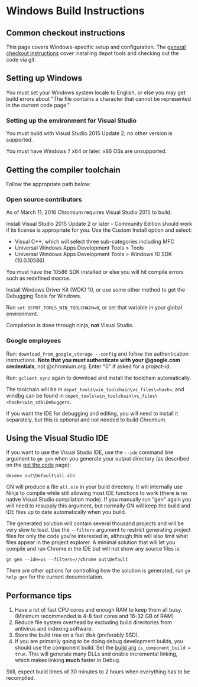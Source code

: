 # Windows Build Instructions

## Common checkout instructions

This page covers Windows-specific setup and configuration. The
[general checkout
instructions](http://dev.chromium.org/developers/how-tos/get-the-code) cover
installing depot tools and checking out the code via git.

## Setting up Windows

You must set your Windows system locale to English, or else you may get
build errors about "The file contains a character that cannot be
represented in the current code page."

### Setting up the environment for Visual Studio

You must build with Visual Studio 2015 Update 2; no other version is
supported.

You must have Windows 7 x64 or later. x86 OSs are unsupported.

## Getting the compiler toolchain

Follow the appropriate path below:

### Open source contributors

As of March 11, 2016 Chromium requires Visual Studio 2015 to build.

Install Visual Studio 2015 Update 2 or later - Community Edition
should work if its license is appropriate for you. Use the Custom Install option
and select:

- Visual C++, which will select three sub-categories including MFC
- Universal Windows Apps Development Tools > Tools
- Universal Windows Apps Development Tools > Windows 10 SDK (10.0.10586)

You must have the 10586 SDK installed or else you will hit compile errors such
as redefined macros.

Install Windows Driver Kit (WDK) 10, or use some other method to get the
Debugging Tools for Windows.

Run `set DEPOT_TOOLS_WIN_TOOLCHAIN=0`, or set that variable in your
global environment.

Compilation is done through ninja, **not** Visual Studio.

### Google employees

Run: `download_from_google_storage --config` and follow the
authentication instructions. **Note that you must authenticate with your
@google.com credentials**, not @chromium.org. Enter "0" if asked for a
project-id.

Run: `gclient sync` again to download and install the toolchain automatically.

The toolchain will be in `depot_tools\win_toolchain\vs_files\<hash>`, and windbg
can be found in `depot_tools\win_toolchain\vs_files\<hash>\win_sdk\Debuggers`.

If you want the IDE for debugging and editing, you will need to install
it separately, but this is optional and not needed to build Chromium.

## Using the Visual Studio IDE

If you want to use the Visual Studio IDE, use the `--ide` command line
argument to `gn gen` when you generate your output directory (as described on
the [get the code](http://dev.chromium.org/developers/how-tos/get-the-code)
page):

```gn gen --ide=vs out\Default
devenv out\Default\all.sln
```

GN will produce a file `all.sln` in your build directory. It will internally
use Ninja to compile while still allowing most IDE functions to work (there is
no native Visual Studio compilation mode). If you manually run "gen" again you
will need to resupply this argument, but normally GN will keep the build and
IDE files up to date automatically when you build.

The generated solution will contain several thousand projects and will be very
slow to load. Use the `--filters` argument to restrict generating project files
for only the code you're interested in, although this will also limit what
files appear in the project explorer. A minimal solution that will let you
compile and run Chrome in the IDE but will not show any source files is:

```gn gen --ide=vs --filters=//chrome out\Default```

There are other options for controlling how the solution is generated, run `gn
help gen` for the current documentation.

## Performance tips

1.  Have a lot of fast CPU cores and enough RAM to keep them all busy.
    (Minimum recommended is 4-8 fast cores and 16-32 GB of RAM)
2.  Reduce file system overhead by excluding build directories from
    antivirus and indexing software.
3.  Store the build tree on a fast disk (preferably SSD).
4.  If you are primarily going to be doing debug development builds, you
    should use the component build. Set the [build
    arg](https://www.chromium.org/developers/gn-build-configuration)
    `is_component_build = true`.
    This will generate many DLLs and enable incremental linking, which makes
    linking **much** faster in Debug.

Still, expect build times of 30 minutes to 2 hours when everything has to
be recompiled.
